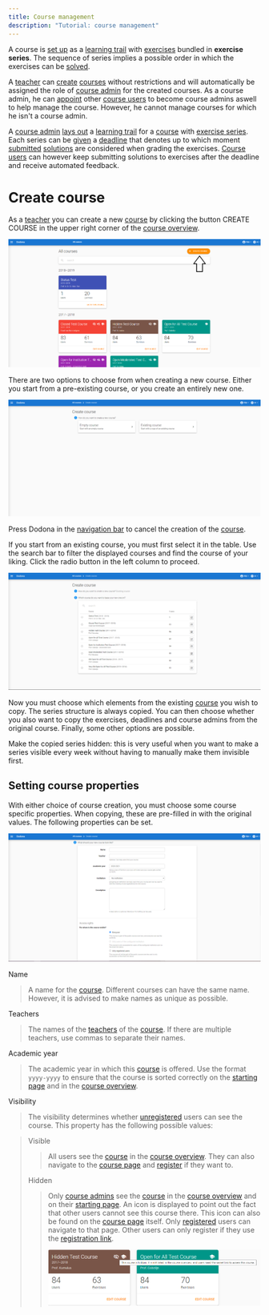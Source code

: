 ```yaml
---
title: Course management
description: "Tutorial: course management"
---
```


A course is [set up](#setup-learning-trail) as a [learning trail](#learning-trail) with [exercises](/en/for-students#exercise) bundled in **exercise series**. The sequence of series implies a possible order in which the exercises can be [solved](/en/for-students#solution).

A [teacher](/en/user-management#teacher) can [create](#create-course) [courses](#course) without restrictions and will automatically be assigned the role of [course admin](#course-admin) for the created courses. As a course admin, he can [appoint](#appoint-course-admin) other [course users](#course-users) to become course admins aswell to help manage the course. However, he cannot manage courses for which he isn't a course admin.

A [course admin](#course-admin) [lays out](#lay-out-learning-trail) a [learning trail](#learning-trail) for a [course](#course) with [exercise series](#exercise-series). Each series can be [given](#exercise-series-deadline) a [deadline](#deadline) that denotes up to which moment [submitted](/en/for-students#submit-solution) [solutions](/en/for-students#solution) are considered when grading the exercises. [Course users](#course-users) can however keep submitting solutions to exercises after the deadline and receive automated feedback.

# Create course

As a [teacher](/en/user-management#teacher) you can create a new [course](#course) by clicking the button <span class="guilabel">CREATE COURSE</span> in the upper right corner of the [course overview](#course-overview).

![create course](./create-course.png)

There are two options to choose from when creating a new course. Either you start from a pre-existing course, or you create an entirely new one.

![new course menu](./new-course-menu.png)

Press <span class="guilabel">Dodona</span> in the [navigation bar](/en/for-students#navigation-bar) to cancel the creation of the [course](#course).

If you start from an existing course, you must first select it in the table. Use the search bar to filter the displayed courses and find the course of your liking. Click the radio button in the left column to proceed.

![choose existing course](./choose-existing-course.png)

Now you must choose which elements from the existing [course](#course) you wish to copy. The series structure is always copied. You can then choose whether you also want to copy the exercises, deadlines and course admins from the original course. Finally, some other options are possible.

<span class="guilabel">Make the copied series hidden</span>: this is very useful when you want to make a series visible every week without having to manually make them invisible first.


## Setting course properties

With either choice of course creation, you must choose some course specific properties. When copying, these are pre-filled in with the original values. The following properties can be set.

![image](./course-properties.png)


<span class="guilabel">Name</span>


> A name for the [course](#course).
> Different courses can have the same name. However, it is advised to make names as unique as possible.

<span class="guilabel">Teachers</span>

> The names of the [teachers](/en/user-management#teacher) of the [course](#course). If there are multiple teachers, use commas to separate their names.

<span class="guilabel">Academic year</span>

> The academic year in which this [course](#course) is offered. Use the format `yyyy-yyyy` to ensure that the course is sorted correctly on the [starting page](/en/for-students#startingpage) and in the [course overview](#course-overview).

<span class="guilabel">Visibility</span>

> The visibility determines whether [unregistered](/en/for-students#course-register) users can see the course. This property has the following possible values:

>
> 
> <span class="guilabel">Visible</span>
>
>
> > All users see the [course](#course) in the [course overview](#course-overview). They can also navigate to the [course page](/en/for-students#course-page) and [register](/en/for-students#course-register) if they want to.
>
> <span class="guilabel">Hidden</span>
>
> > Only [course admins](#course-admins) see the [course](#course) in the [course overview](#course-overview) and on their [starting page](/en/for-students#starting-page). An icon is displayed to point out the fact that other users cannot see this course there. This icon can also be found on the [course page](/en/for-students#course-page) itself. Only [registered](/en/for-students#course-register) users can navigate to that page. Other users can only register if they use the [registration link](#registration-link).
> >
> > ![image](./hidden-course.png)